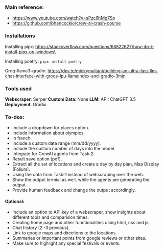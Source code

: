 ### Main reference: 

- https://www.youtube.com/watch?v=sPzc6hMg7So
- https://github.com/bhancockio/crew-ai-crash-course


### Installations

Installing pipx: https://stackoverflow.com/questions/66822627/how-do-i-install-pipx-on-windows\

Installing poetry: ```pipx install poetry```

Groq-llama3-gradio: https://dev.to/mickymultani/building-an-ultra-fast-llm-chat-interface-with-groqs-lpu-llamaindex-and-gradio-3mjn


### Tools used

**Webscraper**: Serper
**Custom Data**: None
**LLM**: API: ChatGPT 3.5
**Deployment**: Gradio


### To-dos:

- Include a dropdown for places option.
- Include information about olympics
- In french.
- Include a custom data range (mm/dd/yyyy).
- Include the custom number of days into the model.
- Integrate for CrewAI agents from Task-2.
- Result save option (pdf).
- Extract all the set of locations and create a day by day plan, Map Display (Folium).
- Using the data from Task-1 instead of webscraping over the web.
- Show the output termial as well, while the agents are generating the output.
- Provide human feedback and change the output accordingly.

#### Optional: 

- Include an option to API key of a webscraper, show insights about different tools and comparision times.
- Creating home page and other functionalities using html, css and js. 
- Chat history (2 -3 previous).
- Link to google maps and directions to the locations.
- Summaries or important points from google reviews or other sites.
- Make sure to highlight any special festivals or events.
